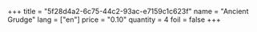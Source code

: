 +++
title = "5f28d4a2-6c75-44c2-93ac-e7159c1c623f"
name = "Ancient Grudge"
lang = ["en"]
price = "0.10"
quantity = 4
foil = false
+++
